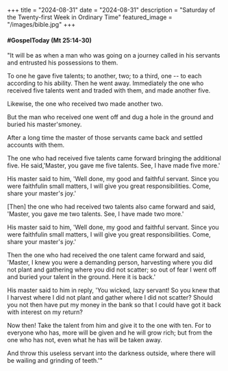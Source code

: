 +++
title = "2024-08-31" 
date = "2024-08-31"
description = "Saturday of the Twenty-first Week in Ordinary Time"
featured_image = "/images/bible.jpg"
+++

#### #GospelToday (Mt 25:14-30)

"It will be as when a man who was going on a journey called in his servants and entrusted his possessions to them.

To one he gave five talents; to another, two; to a third, one -- to each according to his ability.  Then he went away.  Immediately the one who received five talents went and traded with them, and made another five.

Likewise, the one who received two made another two.

But the man who received one went off and dug a hole in the ground and buried his master'smoney.

After a long time the master of those servants came back and settled accounts with them.

The one who had received five talents came forward bringing the additional five.  He said,'Master, you gave me five talents.  See, I have made five more.'

His master said to him, 'Well done, my good and faithful servant.  Since you were faithfulin small matters, I will give you great responsibilities.  Come, share your master's joy.'

[Then] the one who had received two talents also came forward and said, 'Master, you gave me two talents.  See, I have made two more.'

His master said to him, 'Well done, my good and faithful servant.  Since you were faithfulin small matters, I will give you great responsibilities.  Come, share your master's joy.'

Then the one who had received the one talent came forward and said, 'Master, I knew you were a demanding person, harvesting where you did not plant and gathering where you did not scatter; so out of fear I went off and buried your talent in the ground.  Here it is back.'

His master said to him in reply, 'You wicked, lazy servant!  So you knew that I harvest where I did not plant and gather where I did not scatter?  Should you not then have put my money in the bank so that I could have got it back with interest on my return?

Now then!  Take the talent from him and give it to the one with ten.  For to everyone who has, more will be given and he will grow rich; but from the one who has not, even what he has will be taken away.

And throw this useless servant into the darkness outside, where there will be wailing and grinding of teeth.'"

